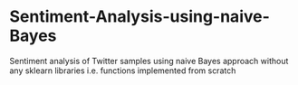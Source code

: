 # Sentiment-Analysis-using-naive-Bayes
Sentiment analysis of Twitter samples using naive Bayes approach without any sklearn libraries i.e. functions implemented from scratch
